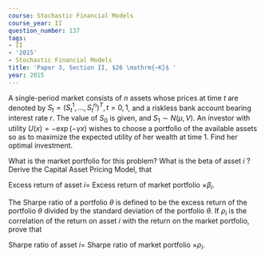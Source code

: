 ```yaml
---
course: Stochastic Financial Models
course_year: II
question_number: 137
tags:
- II
- '2015'
- Stochastic Financial Models
title: 'Paper 3, Section II, $26 \mathrm{~K}$ '
year: 2015
---
```




A single-period market consists of $n$ assets whose prices at time $t$ are denoted by $S_{t}=\left(S_{t}^{1}, \ldots, S_{t}^{n}\right)^{T}, t=0,1$, and a riskless bank account bearing interest rate $r$. The value of $S_{0}$ is given, and $S_{1} \sim N(\mu, V)$. An investor with utility $U(x)=-\exp (-\gamma x)$ wishes to choose a portfolio of the available assets so as to maximize the expected utility of her wealth at time 1. Find her optimal investment.

What is the market portfolio for this problem? What is the beta of asset $i$ ? Derive the Capital Asset Pricing Model, that

Excess return of asset $i=$ Excess return of market portfolio $\times \beta_{i}$.

The Sharpe ratio of a portfolio $\theta$ is defined to be the excess return of the portfolio $\theta$ divided by the standard deviation of the portfolio $\theta$. If $\rho_{i}$ is the correlation of the return on asset $i$ with the return on the market portfolio, prove that

Sharpe ratio of asset $i=$ Sharpe ratio of market portfolio $\times \rho_{i}$.